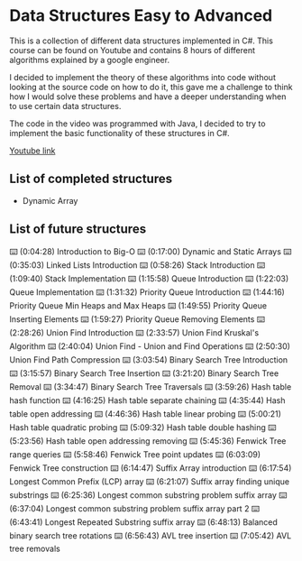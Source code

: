 # Data Structures Easy to Advanced

This is a collection of different data structures implemented in C#. This course
can be found on Youtube and contains 8 hours of different algorithms explained by
a google engineer.

I decided to implement the theory of these algorithms into code without looking at
the source code on how to do it, this gave me a challenge to think how I would solve
these problems and have a deeper understanding when to use certain data structures.

The code in the video was programmed with Java, I decided to try to implement the 
basic functionality of these structures in C#.

[Youtube link](https://www.youtube.com/watch?v=RBSGKlAvoiM)

## List of completed structures

- Dynamic Array

## List of future structures

⌨️ (0:04:28) Introduction to Big-O
⌨️ (0:17:00) Dynamic and Static Arrays
⌨️ (0:35:03) Linked Lists Introduction
⌨️ (0:58:26) Stack Introduction
⌨️ (1:09:40) Stack Implementation
⌨️ (1:15:58) Queue Introduction
⌨️ (1:22:03) Queue Implementation
⌨️ (1:31:32) Priority Queue Introduction
⌨️ (1:44:16) Priority Queue Min Heaps and Max Heaps
⌨️ (1:49:55) Priority Queue Inserting Elements
⌨️ (1:59:27) Priority Queue Removing Elements
⌨️ (2:28:26) Union Find Introduction
⌨️ (2:33:57) Union Find Kruskal's Algorithm
⌨️ (2:40:04) Union Find - Union and Find Operations
⌨️ (2:50:30) Union Find Path Compression
⌨️ (3:03:54) Binary Search Tree Introduction
⌨️ (3:15:57) Binary Search Tree Insertion
⌨️ (3:21:20) Binary Search Tree Removal
⌨️ (3:34:47) Binary Search Tree Traversals
⌨️ (3:59:26) Hash table hash function
⌨️ (4:16:25) Hash table separate chaining
⌨️ (4:35:44) Hash table open addressing
⌨️ (4:46:36) Hash table linear probing
⌨️ (5:00:21) Hash table quadratic probing
⌨️ (5:09:32) Hash table double hashing
⌨️ (5:23:56) Hash table open addressing removing
⌨️ (5:45:36) Fenwick Tree range queries
⌨️ (5:58:46) Fenwick Tree point updates
⌨️ (6:03:09) Fenwick Tree construction
⌨️ (6:14:47) Suffix Array introduction
⌨️ (6:17:54) Longest Common Prefix (LCP) array
⌨️ (6:21:07) Suffix array finding unique substrings
⌨️ (6:25:36) Longest common substring problem suffix array
⌨️ (6:37:04) Longest common substring problem suffix array part 2
⌨️ (6:43:41) Longest Repeated Substring suffix array
⌨️ (6:48:13) Balanced binary search tree rotations
⌨️ (6:56:43) AVL tree insertion
⌨️ (7:05:42) AVL tree removals
